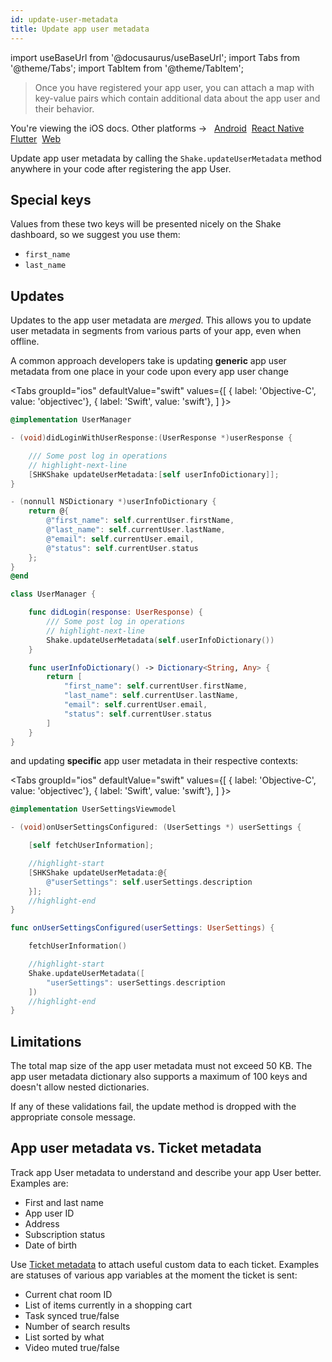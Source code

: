 ```yaml
---
id: update-user-metadata
title: Update app user metadata
---
```

import useBaseUrl from '@docusaurus/useBaseUrl';
import Tabs from '@theme/Tabs';
import TabItem from '@theme/TabItem';

>Once you have registered your app user, you can attach a map with key-value pairs which contain
additional data about the app user and their behavior.

<p class="p2 mt-40">You're viewing the iOS docs. Other platforms → &nbsp;
<a href="/docs/android/users/update-user-metadata/">Android</a>&nbsp;
<a href="/docs/react/users/update-user-metadata/">React Native</a>&nbsp; 
<a href="/docs/flutter/users/update-user-metadata/">Flutter</a>&nbsp;  
<a href="/docs/web/users/update-user-metadata/">Web</a>&nbsp;
</p>


Update app user metadata by calling the `Shake.updateUserMetadata` method anywhere in your code
after registering the app User.

## Special keys

Values from these two keys will be presented nicely on the Shake dashboard, so we suggest you use them:
* `first_name`
* `last_name`

## Updates

Updates to the app user metadata are _merged_.
This allows you to update
user metadata in segments from various parts of your app, even when offline.

A common approach developers take is updating **generic** app user metadata from one place in your code upon every app user change

<Tabs
  groupId="ios"
  defaultValue="swift"
  values={[
    { label: 'Objective-C', value: 'objectivec'},
    { label: 'Swift', value: 'swift'},
  ]
}>

<TabItem value="objectivec">

```objectivec title="UserManager.m"
@implementation UserManager

- (void)didLoginWithUserResponse:(UserResponse *)userResponse {

    /// Some post log in operations
    // highlight-next-line
    [SHKShake updateUserMetadata:[self userInfoDictionary]];
}

- (nonnull NSDictionary *)userInfoDictionary {
    return @{
        @"first_name": self.currentUser.firstName,
        @"last_name": self.currentUser.lastName,
        @"email": self.currentUser.email,
        @"status": self.currentUser.status
    };
}
@end
```

</TabItem>

<TabItem value="swift">

```swift title="UserManager.swift"
class UserManager {

    func didLogin(response: UserResponse) {
        /// Some post log in operations
        // highlight-next-line
        Shake.updateUserMetadata(self.userInfoDictionary())
    }

    func userInfoDictionary() -> Dictionary<String, Any> {
        return [
            "first_name": self.currentUser.firstName,
            "last_name": self.currentUser.lastName,
            "email": self.currentUser.email,
            "status": self.currentUser.status
        ]
    }
}
```

</TabItem>
</Tabs>

and updating **specific** app user metadata in their respective contexts:

<Tabs
  groupId="ios"
  defaultValue="swift"
  values={[
    { label: 'Objective-C', value: 'objectivec'},
    { label: 'Swift', value: 'swift'},
  ]
}>


<TabItem value="objectivec">

```objectivec title="UserSettingsViewModel.m"
@implementation UserSettingsViewmodel

- (void)onUserSettingsConfigured: (UserSettings *) userSettings {

    [self fetchUserInformation];

    //highlight-start
    [SHKShake updateUserMetadata:@{
        @"userSettings": self.userSettings.description
    }];
    //highlight-end
}
```

</TabItem>

<TabItem value="swift">

```swift title="UserSettingsViewModel.swift"
func onUserSettingsConfigured(userSettings: UserSettings) {

    fetchUserInformation()

    //highlight-start
    Shake.updateUserMetadata([
        "userSettings": userSettings.description
    ])
    //highlight-end
}
```

</TabItem>
</Tabs>

## Limitations

The total map size of the app user metadata must not exceed 50 KB.
The app user metadata dictionary also supports a maximum of 100 keys and doesn't allow nested dictionaries.

If any of these validations fail, the update method is dropped with the appropriate console message.

## App user metadata vs. Ticket metadata

Track app User metadata to understand and describe your app User better. Examples are:

* First and last name
* App user ID
* Address
* Subscription status
* Date of birth

Use [Ticket metadata](/ios/configuration-and-data/ticket-metadata) to attach useful custom data to each ticket. Examples are statuses of various app variables at the moment the ticket is sent:

* Current chat room ID
* List of items currently in a shopping cart
* Task synced true/false
* Number of search results
* List sorted by what
* Video muted true/false
